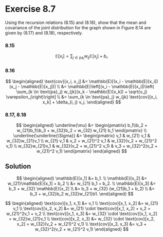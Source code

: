 # Exercise 8.7
Using the recursion relations (8.15) and (8.16), show that the mean and covariance of the joint distribution for the graph shown in Figure 8.14 are given by (8.17) and (8.18), respectively.
### 8.15
$$
\mathbb{E}[x_i] = \sum_{j \in \text{pa}_i} w­_{ij}\mathbb{E}[x_j] + b_i.
$$
### 8.16
$$
\begin{aligned}
\text{cov}[x_i, x_j] &= \mathbb{E}[(x_i - \mathbb{E}[x_i])(x_j - \mathbb{E}[x_j])] \\
&= \mathbb{E}\left[(x_i - \mathbb{E}[x_i])\left( \sum_{k \in \text{pa}_j} w_{jk}(x_k - \mathbb{E}[x_k]) + \sqrt{v_j} \varepsilon_j\right)\right] \\
&= \sum_{k \in \text{pa}_j} w_{jk} \text{cov}[x_i, x_k] + \delta_{i, j} v_j.
\end{aligned}
$$
### 8.17, 8.18
$$
\begin{aligned}
\underline{\mu} &= \begin{pmatrix} b_1\\b_2 + w_{21}b_1\\b_3 + w_{32}b_2 + w_{32} w_{21} b_1 \end{pmatrix} \\
\underline{\underline{\Sigma}} &=
\begin{pmatrix}
v_1 & w_{21} v_1 & w_{32}w_{21}v_1 \\
w_{21} v_1 & v_2 + w_{21}^2 v_1 & w_{32}(v_2 + w_{21}^2 v_1) \\
w_{32}w_{21}v_1 & w_{32}(v_2 + w_{21}^2 v_1) & v_3 + w_{32}^2(v_2 + w_{21}^2 v_1)
\end{pmatrix}
\end{aligned}
$$

## Solution
$$
\begin{aligned}
\mathbb{E}[x_1] &= b_1. \\
\mathbb{E}[x_2] &= w_{21}\mathbb{E}[x_1] + b_2 \\
&= w_{21} b_1 + b_2. \\
\mathbb{E}[x_3] &= b_3 + w_{32} \mathbb{E}[x_2] \\
&= b_3 + w_{32} (w_{21}b_1 + b_2) \\
&= b_3 + w_{32}b_2 w_{32}w_{21}b1.
\end{aligned}
$$

$$
\begin{aligned}
\text{cov}[x_1, x_1] &= v_1 \\
\text{cov}[x_1, x_2] &= w_{21} v_1 \\
\text{cov}[x_2, x_2] &= w_{21} \cdot \text{cov}[x_1, x_2] + v_2 = w_{21}^2v_1 + v_2 \\
\text{cov}[x_1, x_3] &= w_{32} \cdot \text{cov}[x_1, x_2] = w_{32}­w_{21}v_1 \\
\text{cov}[x_2, x_3] &= w_{32} \cdot \text{cov}[x_2, x_2] = w_{32}(v_2 + w_{21}^2 v_1) \\
\text{cov}[x_3, x_3] &= v_3 + w_{32}^2(v_2 + w_{21}^2 v_1)
\end{aligned}
$$